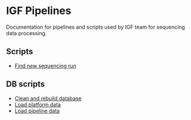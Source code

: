 # IGF Pipelines
Documentation for pipelines and scripts used by IGF team for sequencing data processing.

## Scripts
  * [Find new sequencing run](scripts/find_new_seqrun_and_prepare_md5.md)

## DB scripts
  * [Clean and rebuild database](scripts/clean_and_rebuild_database.md)
  * [Load platform data](scripts/load_platform_data.md)
  * [Load pipeline data](scripts/load_pipeline_data.md)
